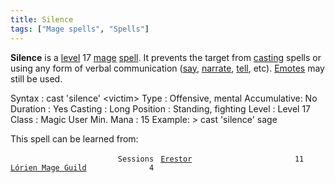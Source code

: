 ```yaml
---
title: Silence
tags: ["Mage spells", "Spells"]
---
```

**Silence** is a [level](level "wikilink") 17 [mage](mage "wikilink")
[spell](spell "wikilink"). It prevents the target from
[casting](cast "wikilink") spells or using any form of verbal
communication ([say](say "wikilink"), [narrate](narrate "wikilink"),
[tell](tell "wikilink"), etc). [Emotes](Emote "wikilink") may still be
used.

Syntax : cast 'silence' \<victim\> Type : Offensive, mental
Accumulative: No Duration : Yes Casting : Long Position : Standing,
fighting Level : Level 17 Class : Magic User Min. Mana : 15 Example: \>
cast 'silence' sage

This spell can be learned from:

`                        Sessions `
[`Erestor`](Erestor "wikilink")`                       11`
[`Lórien Mage Guild`](Lórien_Mage_Guild "wikilink")`              4`
